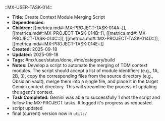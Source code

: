 ::MX-USER-TASK-014::
- **Title:** Create Context Module Merging Script
- **Dependencies:** 
- **Children:** [[metrica.md#::MX-PROJECT-TASK-014A::]], [[metrica.md#::MX-PROJECT-TASK-014B::]], [[metrica.md#::MX-PROJECT-TASK-014C::]], [[metrica.md#::MX-PROJECT-TASK-014D::]], [[metrica.md#::MX-PROJECT-TASK-014E::]]
- **Created:** 2025-09-18
- **Updated:** 2025-09-18
- **Tags:** #mx/user/status/done, #mx/category/build
- **Notes:** Develop a script to automate the merging of TDM context modules. The script should accept a list of module identifiers (e.g., 1A, 2B, 3), copy the corresponding files from the source directory (e.g., Obsidian vault), merge them into a single file, and place it in the target Gemini context directory. This will streamline the process of updating the agent's context.
- **Task Completed:** Gemini was able to successfully 1 shot the script and follow the MX-PROJECT tasks. It logged it's progress as requested. 
- script updated
- final (current) version now in `utils/`